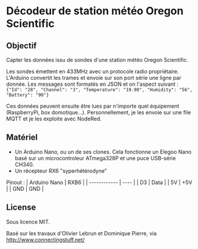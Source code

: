 # Décodeur de station météo Oregon Scientific

## Objectif
Capter les données issu de sondes d'une station météo Oregon Scientific.

Les sondes émettent en 433MHz avec un protocole radio propriétaire.
L'Arduino convertit les trames et envoie sur son port série une ligne par donnée. Les messages sont formatés en JSON et on l'aspect suivant :
```{"Id": "28", "Channel": "3", "Temperature": "19.90", "Humidity": "56", "Battery": "90"}```

Ces données peuvent ensuite être lues par n'importe quel équipement (RaspberryPi, box domotique...). Personnellement, je les envoie sur une file MQTT et je les exploite avec NodeRed.

## Matériel
- Un Arduino Nano, ou un de ses clones. Cela fonctionne un Elegoo Nano basé sur un microcontroleur ATmega328P et une puce USB-série CH340.
- Un récepteur RX6 "syperhétérodyne"

Pinout : 
| Arduino Nano | RXB6 |
| ------------ | ---- |
| D3 | Data |
| 5V | +5V |
| GND | GND |


## License

Sous licence MIT.

Basé sur les travaux d'Olivier Lebrun et Dominique Pierre, via http://www.connectingstuff.net/
